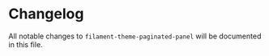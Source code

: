 # Changelog

All notable changes to `filament-theme-paginated-panel` will be documented in this file.

